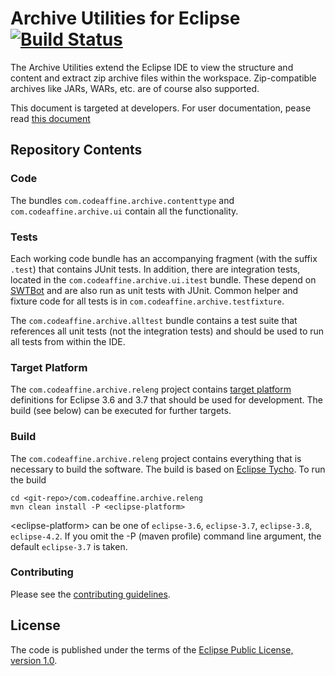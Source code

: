 # Archive Utilities for Eclipse [![Build Status](https://travis-ci.org/rherrmann/com.codeaffine.archive.png)](https://travis-ci.org/rherrmann/com.codeaffine.archive)
The Archive Utilities extend the Eclipse IDE to view the structure and content and extract zip archive files within the workspace. Zip-compatible archives like JARs, WARs, etc. are of course also supported.

This document is targeted at developers. For user documentation, pease read [this document](http://rherrmann.github.com/com.codeaffine.archive/index.html)

## Repository Contents

### Code 
The bundles `com.codeaffine.archive.contenttype` and `com.codeaffine.archive.ui` contain all the functionality.

### Tests
Each working code bundle has an accompanying fragment (with the suffix `.test`) that contains JUnit tests.
In addition, there are integration tests, located in the `com.codeaffine.archive.ui.itest` bundle. These depend on [SWTBot](http://eclipse.org/swtbot) and are also run as unit tests with JUnit.
Common helper and fixture code for all tests is in `com.codeaffine.archive.testfixture`.

The `com.codeaffine.archive.alltest` bundle contains a test suite that references all unit tests (not the integration tests) and should be used to run all tests from within the IDE.

### Target Platform
The `com.codeaffine.archive.releng` project contains [target platform](http://help.eclipse.org/indigo/index.jsp?topic=%2Forg.eclipse.pde.doc.user%2Fconcepts%2Ftarget.htm) definitions for Eclipse 3.6 and 3.7 that should be used for development. The build (see below) can be executed for further targets.

### Build
The `com.codeaffine.archive.releng` project contains everything that is necessary to build the software. The build is based on [Eclipse Tycho](http://www.eclipse.org/tycho). To run the build

    cd <git-repo>/com.codeaffine.archive.releng
    mvn clean install -P <eclipse-platform>
    
&lt;eclipse-platform&gt; can be one of `eclipse-3.6`, `eclipse-3.7`, `eclipse-3.8`, `eclipse-4.2`. If you omit the -P (maven profile) command line argument, the default `eclipse-3.7` is taken.

### Contributing
Please see the [contributing guidelines](CONTRIBUTING.md).

## License
The code is published under the terms of the [Eclipse Public License, version 1.0](https://www.eclipse.org/legal/epl-v10.html).
